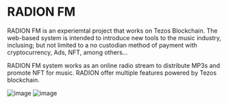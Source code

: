 
# RADION FM

RADION FM is an experiemtal project that works on Tezos Blockchain. The web-based system is intended to introduce new tools to the music industry, inclusing; but not limited to a no custodian method of payment with cryptocurrency, Ads, NFT, among others... 

RADION FM system works as an online radio stream to distribute MP3s and promote NFT for music. RADION offer multiple features powered by Tezos blockchain.

![image](https://user-images.githubusercontent.com/31939627/117907324-98a0fc80-b2a4-11eb-9f19-c092df804655.png)
![image](https://user-images.githubusercontent.com/31939627/117907405-c1c18d00-b2a4-11eb-8f7d-ccd3244b87b4.png)


